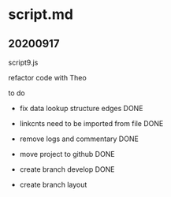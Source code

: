 # script.md

## 20200917

script9.js

refactor code with Theo

to do
- fix data lookup structure edges DONE
- linkcnts need to be imported from file DONE
- remove logs and commentary DONE
- move project to github DONE

- create branch develop DONE
- create branch layout 